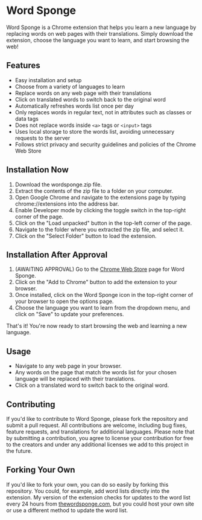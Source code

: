 # Word Sponge

Word Sponge is a Chrome extension that helps you learn a new language by replacing words on web pages with their translations. Simply download the extension, choose the language you want to learn, and start browsing the web!

## Features

- Easy installation and setup
- Choose from a variety of languages to learn
- Replace words on any web page with their translations
- Click on translated words to switch back to the original word
- Automatically refreshes words list once per day
- Only replaces words in regular text, not in attributes such as classes or data tags
- Does not replace words inside `<a>` tags or `<input>` tags
- Uses local storage to store the words list, avoiding unnecessary requests to the server
- Follows strict privacy and security guidelines and policies of the Chrome Web Store

## Installation Now

1. Download the wordsponge.zip file.
2. Extract the contents of the zip file to a folder on your computer.
3. Open Google Chrome and navigate to the extensions page by typing chrome://extensions into the address bar.
4. Enable Developer mode by clicking the toggle switch in the top-right corner of the page.
5. Click on the "Load unpacked" button in the top-left corner of the page.
6. Navigate to the folder where you extracted the zip file, and select it.
7. Click on the "Select Folder" button to load the extension.

## Installation After Approval

1. (AWAITING APPROVAL) Go to the [Chrome Web Store](https://chrome.google.com/webstore/detail/word-sponge/pfaejhaajopkodciobmlpehkclkegbkl) page for Word Sponge.
2. Click on the "Add to Chrome" button to add the extension to your browser.
3. Once installed, click on the Word Sponge icon in the top-right corner of your browser to open the options page.
4. Choose the language you want to learn from the dropdown menu, and click on "Save" to update your preferences.

That's it! You're now ready to start browsing the web and learning a new language.

## Usage

- Navigate to any web page in your browser.
- Any words on the page that match the words list for your chosen language will be replaced with their translations.
- Click on a translated word to switch back to the original word.

## Contributing

If you'd like to contribute to Word Sponge, please fork the repository and submit a pull request. All contributions are welcome, including bug fixes, feature requests, and translations for additional languages. Please note that by submitting a contribution, you agree to license your contribution for free to the creators and under any additional licenses we add to this project in the future.

## Forking Your Own

If you'd like to fork your own, you can do so easily by forking this repository. You could, for example, add word lists directly into the extension.
My version of the extension checks for updates to the word list every 24 hours from [thewordsponge.com](thewordsponge.com), but you could host your
own site or use a different method to update the word list.
